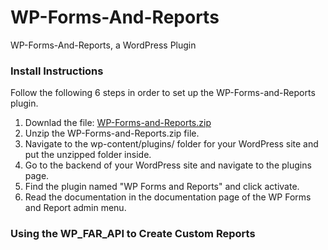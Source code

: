# WP-Forms-And-Reports
WP-Forms-And-Reports, a WordPress Plugin

### Install Instructions
Follow the following 6 steps in order to set up the WP-Forms-and-Reports plugin.
1. Downlad the file: [WP-Forms-and-Reports.zip](https://github.com/InfiniteNoetikon/WP-Forms-And-Reports/blob/master/wp-forms-and-reports.zip?raw=true)
2. Unzip the WP-Forms-and-Reports.zip file.
3. Navigate to the wp-content/plugins/ folder for your WordPress site and put the unzipped folder inside.
4. Go to the backend of your WordPress site and navigate to the plugins page.
5. Find the plugin named "WP Forms and Reports" and click activate.
6. Read the documentation in the documentation page of the WP Forms and Report admin menu.

### Using the WP_FAR_API to Create Custom Reports 
